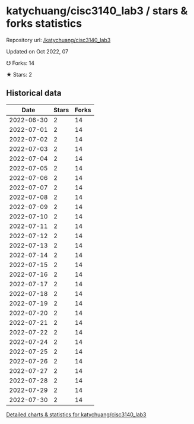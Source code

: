 # katychuang/cisc3140_lab3 / stars & forks statistics

Repository url: [/katychuang/cisc3140_lab3](https://github.com/katychuang/cisc3140_lab3)

Updated on Oct 2022, 07

☋ Forks: 14

★ Stars: 2

## Historical data
| Date | Stars | Forks |
|------|-------|-------|
| 2022-06-30 | 2 | 14 | 
| 2022-07-01 | 2 | 14 | 
| 2022-07-02 | 2 | 14 | 
| 2022-07-03 | 2 | 14 | 
| 2022-07-04 | 2 | 14 | 
| 2022-07-05 | 2 | 14 | 
| 2022-07-06 | 2 | 14 | 
| 2022-07-07 | 2 | 14 | 
| 2022-07-08 | 2 | 14 | 
| 2022-07-09 | 2 | 14 | 
| 2022-07-10 | 2 | 14 | 
| 2022-07-11 | 2 | 14 | 
| 2022-07-12 | 2 | 14 | 
| 2022-07-13 | 2 | 14 | 
| 2022-07-14 | 2 | 14 | 
| 2022-07-15 | 2 | 14 | 
| 2022-07-16 | 2 | 14 | 
| 2022-07-17 | 2 | 14 | 
| 2022-07-18 | 2 | 14 | 
| 2022-07-19 | 2 | 14 | 
| 2022-07-20 | 2 | 14 | 
| 2022-07-21 | 2 | 14 | 
| 2022-07-22 | 2 | 14 | 
| 2022-07-24 | 2 | 14 | 
| 2022-07-25 | 2 | 14 | 
| 2022-07-26 | 2 | 14 | 
| 2022-07-27 | 2 | 14 | 
| 2022-07-28 | 2 | 14 | 
| 2022-07-29 | 2 | 14 | 
| 2022-07-30 | 2 | 14 | 


[Detailed charts & statistics for katychuang/cisc3140_lab3](https://reviewgithub.com/rep/katychuang/cisc3140_lab3)

